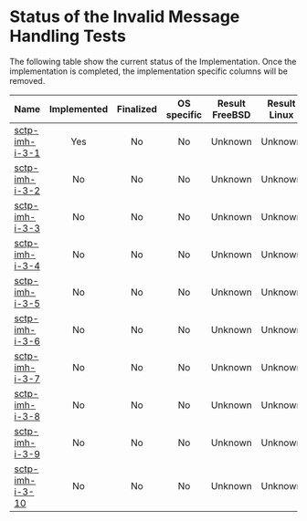 # Status of the Invalid Message Handling Tests

The following table show the current status of the Implementation. Once the implementation is completed, the implementation specific columns will be removed.

| Name                                  | Implemented | Finalized | OS specific | Result FreeBSD | Result Linux |
|:--------------------------------------|:-----------:|:---------:|:-----------:|:--------------:|:------------:|
|[sctp-imh-i-3-1](sctp-imh-i-3-1.pkt)   | Yes         | No        | No          | Unknown        | Unknown      |
|[sctp-imh-i-3-2](sctp-imh-i-3-2.pkt)   | No          | No        | No          | Unknown        | Unknown      |
|[sctp-imh-i-3-3](sctp-imh-i-3-3.pkt)   | No          | No        | No          | Unknown        | Unknown      |
|[sctp-imh-i-3-4](sctp-imh-i-3-4.pkt)   | No          | No        | No          | Unknown        | Unknown      |
|[sctp-imh-i-3-5](sctp-imh-i-3-5.pkt)   | No          | No        | No          | Unknown        | Unknown      |
|[sctp-imh-i-3-6](sctp-imh-i-3-6.pkt)   | No          | No        | No          | Unknown        | Unknown      |
|[sctp-imh-i-3-7](sctp-imh-i-3-7.pkt)   | No          | No        | No          | Unknown        | Unknown      |
|[sctp-imh-i-3-8](sctp-imh-i-3-8.pkt)   | No          | No        | No          | Unknown        | Unknown      |
|[sctp-imh-i-3-9](sctp-imh-i-3-9.pkt)   | No          | No        | No          | Unknown        | Unknown      |
|[sctp-imh-i-3-10](sctp-imh-i-3-10.pkt) | No          | No        | No          | Unknown        | Unknown      |

